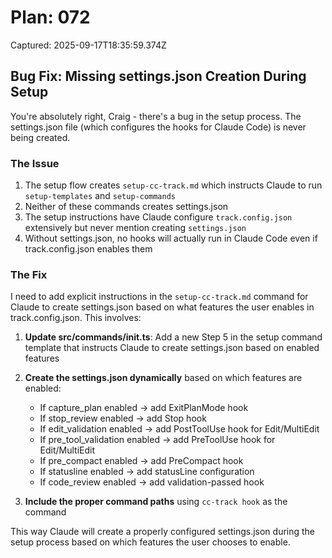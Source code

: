 # Plan: 072

Captured: 2025-09-17T18:35:59.374Z

## Bug Fix: Missing settings.json Creation During Setup

You're absolutely right, Craig - there's a bug in the setup process. The settings.json file (which configures the hooks for Claude Code) is never being created. 

### The Issue
1. The setup flow creates `setup-cc-track.md` which instructs Claude to run `setup-templates` and `setup-commands`
2. Neither of these commands creates settings.json
3. The setup instructions have Claude configure `track.config.json` extensively but never mention creating `settings.json`
4. Without settings.json, no hooks will actually run in Claude Code even if track.config.json enables them

### The Fix
I need to add explicit instructions in the `setup-cc-track.md` command for Claude to create settings.json based on what features the user enables in track.config.json. This involves:

1. **Update src/commands/init.ts**: Add a new Step 5 in the setup command template that instructs Claude to create settings.json based on enabled features
2. **Create the settings.json dynamically** based on which features are enabled:
   - If capture_plan enabled → add ExitPlanMode hook
   - If stop_review enabled → add Stop hook  
   - If edit_validation enabled → add PostToolUse hook for Edit/MultiEdit
   - If pre_tool_validation enabled → add PreToolUse hook for Edit/MultiEdit
   - If pre_compact enabled → add PreCompact hook
   - If statusline enabled → add statusLine configuration
   - If code_review enabled → add validation-passed hook

3. **Include the proper command paths** using `cc-track hook` as the command

This way Claude will create a properly configured settings.json during the setup process based on which features the user chooses to enable.